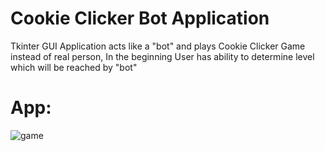 # Cookie Clicker Bot Application
Tkinter GUI Application acts like a "bot" and plays Cookie Clicker Game instead of real person,
In the beginning User has ability to determine level which will be reached by "bot"

# App:
![game](https://user-images.githubusercontent.com/106172218/206048365-78ba2bb3-ee95-4128-9c42-fcfa8d443fce.png)
